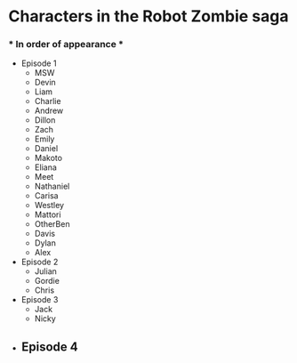 # Characters in the __Robot Zombie__ saga
### * In order of appearance *
- Episode 1
  - MSW
  - Devin
  - Liam
  - Charlie
  - Andrew
  - Dillon
  - Zach
  - Emily
  - Daniel
  - Makoto
  - Eliana
  - Meet
  - Nathaniel
  - Carisa
  - Westley
  - Mattori
  - OtherBen
  - Davis
  - Dylan
  - Alex
- Episode 2
  - Julian
  - Gordie
  - Chris
- Episode 3
  - Jack
  - Nicky
- Episode 4
  - 
